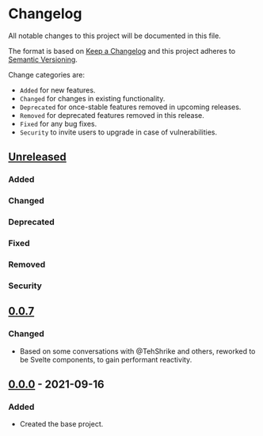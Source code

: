 # Changelog

All notable changes to this project will be documented in this file.

The format is based on [Keep a Changelog](http://keepachangelog.com/en/1.0.0/)
and this project adheres to [Semantic Versioning](http://semver.org/spec/v2.0.0.html).

Change categories are:

* `Added` for new features.
* `Changed` for changes in existing functionality.
* `Deprecated` for once-stable features removed in upcoming releases.
* `Removed` for deprecated features removed in this release.
* `Fixed` for any bug fixes.
* `Security` to invite users to upgrade in case of vulnerabilities.

## [Unreleased]
### Added
### Changed
### Deprecated
### Fixed
### Removed
### Security

## [0.0.7]

### Changed
- Based on some conversations with @TehShrike and others, reworked to be Svelte
  components, to gain performant reactivity.

## [0.0.0] - 2021-09-16

### Added
- Created the base project.

[Unreleased]: https://github.com/saibotsivad/jsonapi-svelte-form/compare/v0.0.0...HEAD
[1.0.0]: https://github.com/saibotsivad/jsonapi-svelte-form/compare/v0.0.0...v1.0.0
[0.0.7]: https://github.com/saibotsivad/jsonapi-svelte-form/compare/0.0.0...v0.0.7
[0.0.0]: https://github.com/saibotsivad/jsonapi-svelte-form/compare/0.0.0-init...v0.0.0
